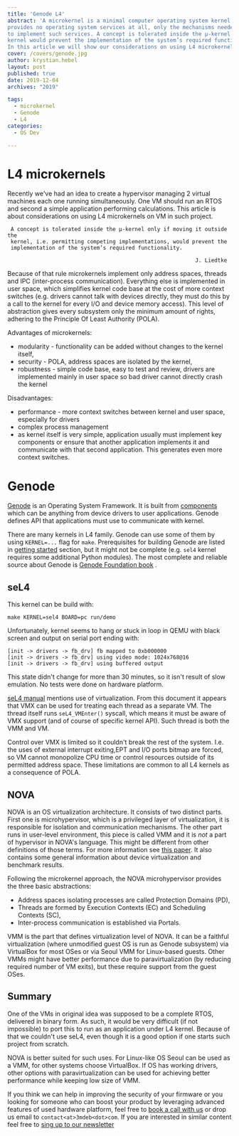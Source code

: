 ```yaml
---
title: 'Genode L4'
abstract: 'A microkernel is a minimal computer operating system kernel which
provides no operating system services at all, only the mechanisms needed
to implement such services. A concept is tolerated inside the μ-kernel only if moving it outside the
kernel would prevent the implementation of the system’s required functionality.
In this article we will show our considerations on using L4 microkernels on VM.'
cover: /covers/genode.jpg
author: krystian.hebel
layout: post
published: true
date: 2019-12-04
archives: "2019"

tags:
  - microkernel
  - Genode
  - L4
categories:
  - OS Dev

---
```


L4 microkernels
===============

Recently we've had an idea to create a hypervisor managing 2 virtual machines
each one running simultaneously. One VM should run an RTOS and second a simple
application performing calculations. This article is about considerations on
using L4 microkernels on VM in such project.

```
 A concept is tolerated inside the μ-kernel only if moving it outside the
 kernel, i.e. permitting competing implementations, would prevent the
 implementation of the system’s required functionality.

                                                           J. Liedtke    
```

Because of that rule microkernels implement only address spaces, threads and IPC
(inter-process communication). Everything else is implemented in user space,
which simplifies kernel code base at the cost of more context switches (e.g.
drivers cannot talk with devices directly, they must do this by a call to the
kernel for every I/O and device memory access). This level of abstraction gives
every subsystem only the minimum amount of rights, adhering to the Principle Of
Least Authority (POLA).

Advantages of microkernels:

* modularity - functionality can be added without changes to the kernel itself,
* security - POLA, address spaces are isolated by the kernel,
* robustness - simple code base, easy to test and review, drivers are
  implemented mainly in user space so bad driver cannot directly crash the
  kernel

Disadvantages:

* performance - more context switches between kernel and user space, especially
for drivers
* complex process management
* as kernel itself is very simple, application usually must implement key
  components or ensure that another application implements it and communicate
  with that second application. This generates even more context switches.

Genode
======

[Genode](https://genode.org/) is an Operating System Framework. It is built from
[components](https://genode.org/documentation/components) which can be anything
from device drivers to user applications. Genode defines API that applications
must use to communicate with kernel.

There are many kernels in L4 family. Genode can use some of them by using
`KERNEL=...` flag for `make`. Prerequisites for building Genode are listed in
[getting started](https://genode.org/documentation/developer-resources/getting_started)
section, but it might not be complete (e.g. `sel4` kernel requires some
additional Python modules). The most complete and reliable source about Genode
is [Genode Foundation book](https://genode.org/documentation/genode-foundations/index)
.

seL4
----

This kernel can be build with:

```
make KERNEL=sel4 BOARD=pc run/demo
```

Unfortunately, kernel seems to hang or stuck in loop in QEMU with black screen
and output on serial port ending with:

```
[init -> drivers -> fb_drv] fb mapped to 0xb000000
[init -> drivers -> fb_drv] using video mode: 1024x768@16
[init -> drivers -> fb_drv] using buffered output
```

This state didn't change for more than 30 minutes, so it isn't result of slow
emulation. No tests were done on hardware platform.

[seL4 manual](https://sel4.systems/Info/Docs/seL4-manual-latest.pdf) mentions
use of virtualization. From this document it appears that VMX can be used for
treating each thread as a separate VM. The thread itself runs `seL4_VMEnter()`
syscall, which means it must be aware of VMX support (and of course of specific
kernel API). Such thread is both the VMM and VM.

Control over VMX is limited so it couldn't break the rest of the system. I.e.
the uses of external interrupt exiting,EPT and I/O ports bitmap are forced, so
VM cannot monopolize CPU time or control resources outside of its permitted
address space. These limitations are common to all L4 kernels as a consequence
of POLA.

NOVA
----

NOVA is an OS virtualization architecture. It consists of two distinct parts.
First one is microhypervisor, which is a privileged layer of virtualization,
it is responsible for isolation and communication mechanisms. The other part
runs in user-level environment, this piece is called VMM and it is *not* a part
of hypervisor in NOVA's language. This might be different from other
definitions of those terms. For more information see [this paper](http://hypervisor.org/eurosys2010.pdf).
It also contains some general information about device virtualization and
benchmark results.

Following the microkernel approach, the NOVA microhypervisor provides the three
basic abstractions:

* Address spaces isolating processes are called Protection Domains (PD),
* Threads are formed by Execution Contexts (EC) and Scheduling Contexts (SC),
* Inter-process communication is established via Portals.

VMM is the part that defines virtualization level of NOVA. It can be a faithful
virtualization (where unmodified guest OS is run as Genode subsystem) via
VirtualBox for most OSes or via Seoul VMM for Linux-based guests. Other VMMs
might have better performance due to paravirtualization (by reducing required
number of VM exits), but these require support from the guest OSes.

## Summary

One of the VMs in original idea was supposed to be a complete RTOS, delivered in
binary form. As such, it would be very difficult (if not impossible) to port this
to run as an application under L4 kernel. Because of that we couldn't use seL4,
even though it is a good option if one starts such project from scratch.

NOVA is better suited for such uses. For Linux-like OS Seoul can be used as a VMM,
for other systems choose VirtualBox. If OS has working drivers, other options with
paravirtualization can be used for achieving better performance while keeping low
size of VMM.

If you think we can help in improving the security of your firmware or you
looking for someone who can boost your product by leveraging advanced features
of used hardware platform, feel free to [book a call with us](https://calendly.com/3mdeb/consulting-remote-meeting)
or drop us email to `contact<at>3mdeb<dot>com`. If you are interested in similar
content feel free to [sing up to our newsletter](http://eepurl.com/gfoekD)

